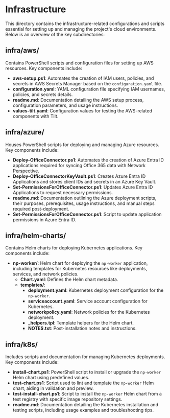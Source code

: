 # Infrastructure

This directory contains the infrastructure-related configurations and scripts essential for setting up and managing the project's cloud environments. Below is an overview of the key subdirectories:

## infra/aws/

Contains PowerShell scripts and configuration files for setting up AWS resources. Key components include:

- **aws-setup.ps1**: Automates the creation of IAM users, policies, and secrets in AWS Secrets Manager based on the `configuration.yaml` file.
- **configuration.yaml**: YAML configuration file specifying IAM usernames, policies, and secrets details.
- **readme.md**: Documentation detailing the AWS setup process, configuration parameters, and usage instructions.
- **values-tilt.yaml**: Configuration values for testing the AWS-related components with Tilt.

## infra/azure/

Houses PowerShell scripts for deploying and managing Azure resources. Key components include:

- **Deploy-OfficeConnector.ps1**: Automates the creation of Azure Entra ID applications required for syncing Office 365 data with Network Perspective.
- **Deploy-OfficeConnectorKeyVault.ps1**: Creates Azure Entra ID Applications and stores client IDs and secrets in an Azure Key Vault.
- **Set-PermissionsForOfficeConnector.ps1**: Updates Azure Entra ID Applications to request necessary permissions.
- **readme.md**: Documentation outlining the Azure deployment scripts, their purposes, prerequisites, usage instructions, and manual steps required post-deployment.
- **Set-PermissionsForOfficeConnector.ps1**: Script to update application permissions in Azure Entra ID.

## infra/helm-charts/

Contains Helm charts for deploying Kubernetes applications. Key components include:

- **np-worker/**: Helm chart for deploying the `np-worker` application, including templates for Kubernetes resources like deployments, services, and network policies.
  - **Chart.yaml**: Defines the Helm chart metadata.
  - **templates/**:
    - **deployment.yaml**: Kubernetes deployment configuration for the `np-worker`.
    - **serviceaccount.yaml**: Service account configuration for Kubernetes.
    - **networkpolicy.yaml**: Network policies for the Kubernetes deployment.
    - **_helpers.tpl**: Template helpers for the Helm chart.
    - **NOTES.txt**: Post-installation notes and instructions.

## infra/k8s/

Includes scripts and documentation for managing Kubernetes deployments. Key components include:

- **install-chart.ps1**: PowerShell script to install or upgrade the `np-worker` Helm chart using predefined values.
- **test-chart.ps1**: Script used to lint and template the `np-worker` Helm chart, aiding in validation and preview.
- **test-install-chart.ps1**: Script to install the `np-worker` Helm chart from a test registry with specific image repository settings.
- **readme.md**: Documentation detailing the Kubernetes installation and testing scripts, including usage examples and troubleshooting tips.


